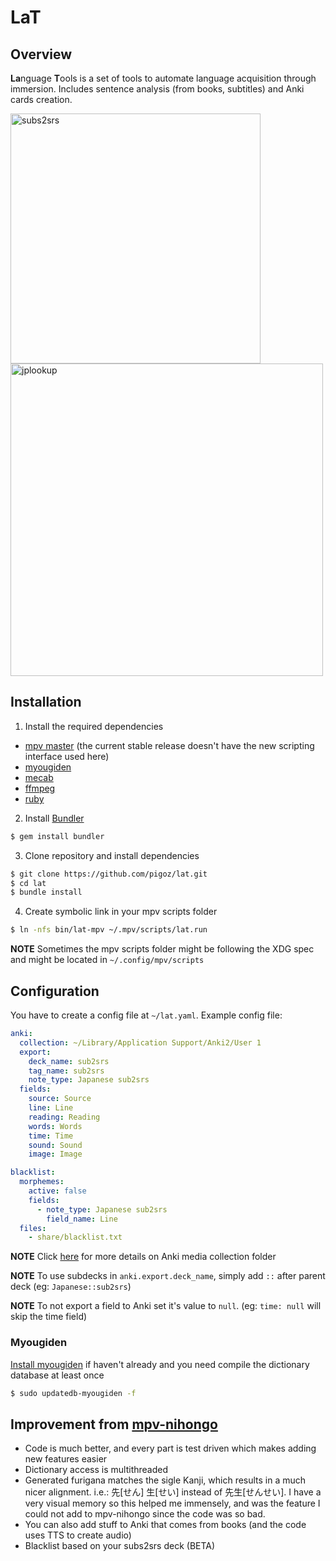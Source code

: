 # LaT
## Overview
**La**nguage **T**ools is a set of tools to automate language acquisition through immersion. Includes sentence analysis (from books, subtitles) and Anki cards creation.

<img src="https://i.imgur.com/yAaw7hZ.png" width="400" title="subs2srs">  <img src="https://i.imgur.com/ZmEWgGU.jpg" width="500" title="jplookup">

## Installation
1. Install the required dependencies
- [mpv master](https://aur.archlinux.org/packages/mpv-git/) (the current stable release doesn't have the new scripting interface used here)
- [myougiden](https://aur.archlinux.org/packages/python-myougiden/)
- [mecab](https://aur.archlinux.org/packages/python-mecab/)
- [ffmpeg](https://www.archlinux.org/packages/extra/x86_64/ffmpeg/)
- [ruby](https://www.archlinux.org/packages/extra/x86_64/ruby/)

2. Install [Bundler](https://bundler.io/)
```bash
$ gem install bundler
```

3. Clone repository and install dependencies
```bash
$ git clone https://github.com/pigoz/lat.git
$ cd lat
$ bundle install
```

4. Create symbolic link in your mpv scripts folder
```bash
$ ln -nfs bin/lat-mpv ~/.mpv/scripts/lat.run
```

**NOTE** Sometimes the mpv scripts folder might be following the XDG spec and might be located in `~/.config/mpv/scripts`

## Configuration
You have to create a config file at `~/lat.yaml`. Example config file:

```yaml
anki:
  collection: ~/Library/Application Support/Anki2/User 1
  export:
    deck_name: sub2srs
    tag_name: sub2srs
    note_type: Japanese sub2srs
  fields:
    source: Source
    line: Line
    reading: Reading
    words: Words
    time: Time
    sound: Sound
    image: Image

blacklist:
  morphemes:
    active: false
    fields:
      - note_type: Japanese sub2srs
        field_name: Line
  files:
    - share/blacklist.txt
```
**NOTE** Click [here](https://docs.ankiweb.net/#/files?id=file-locations) for more details on Anki media collection folder

**NOTE** To use subdecks in `anki.export.deck_name`, simply add `::` after parent deck (eg: `Japanese::sub2srs`)

**NOTE** To not export a field to Anki set it's value to `null`. (eg: `time: null` will skip the time field)

### Myougiden
[Install myougiden](https://github.com/melissaboiko/myougiden) if haven't already and you need compile the dictionary database at least once
```bash
$ sudo updatedb-myougiden -f
```

## Improvement from [mpv-nihongo](https://github.com/pigoz/mpv-nihongo)

- Code is much better, and every part is test driven which makes adding new features easier
- Dictionary access is multithreaded
- Generated furigana matches the sigle Kanji, which results in a much nicer alignment. i.e.: 先[せん] 生[せい] instead of 先生[せんせい]. I have a very visual memory so this helped me immensely, and was the feature I could not add to mpv-nihongo since the code was so bad.
- You can also add stuff to Anki that comes from books (and the code uses TTS to create audio)
- Blacklist based on your subs2srs deck (BETA)
